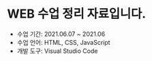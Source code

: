 # WEB 수업 정리 자료입니다.     
- 수업 기간: 2021.06.07 ~ 2021.06    
- 수업 언어: HTML, CSS, JavaScript    
- 개발 도구: Visual Studio Code    
